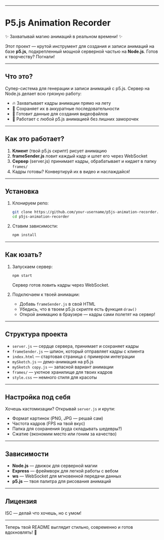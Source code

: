 
---

# P5.js Animation Recorder  
✨ Захватывай магию анимаций в реальном времени! ✨  

Этот проект — крутой инструмент для создания и записи анимаций на базе **p5.js**, подкрепленный мощной серверной частью на **Node.js**. Готов к творчеству? Погнали!  

---

## Что это?  
Супер-система для генерации и записи анимаций с p5.js. Сервер на Node.js делает всю грязную работу:  

- 🔥 Захватывает кадры анимации прямо на лету  
- 💾 Сохраняет их в аккуратные последовательности  
- 🎥 Готовит данные для создания видеофайлов  
- 🎨 Работает с любой p5.js анимацией без лишних заморочек  

---

## Как это работает?  
1. **Клиент** (твой p5.js скрипт) рисует анимацию  
2. **frameSender.js** ловит каждый кадр и шлет его через WebSocket  
3. **Сервер** (server.js) принимает кадры, обрабатывает и кидает в папку `frames/`  
4. Кадры готовы? Конвертируй их в видео и наслаждайся!  

---

## Установка  
1. Клонируем репо:  
   ```bash  
   git clone https://github.com/your-username/p5js-animation-recorder.git  
   cd p5js-animation-recorder  
   ```  
2. Ставим зависимости:  
   ```bash  
   npm install  
   ```  

---

## Как юзать?  
1. Запускаем сервер:  
   ```bash  
   npm start  
   ```  
   Сервер готов ловить кадры через WebSocket.  

2. Подключаем к твоей анимации:  
   - Добавь `frameSender.js` в свой HTML  
   - Убедись, что в твоем p5.js скрипте есть функция `draw()`  
   - Открой анимацию в браузере — кадры сами полетят на сервер!  

---

## Структура проекта  
- `server.js` — сердце сервера, принимает и сохраняет кадры  
- `frameSender.js` — шпион, который отправляет кадры с клиента  
- `index.html` — стартовая страница с примером интеграции  
- `mySketch.js` — демо-анимация на p5.js  
- `mySketch copy.js` — запасной вариант анимации  
- `frames/` — уютное хранилище для твоих кадров  
- `style.css` — немного стиля для красоты  

---

## Настройка под себя  
Хочешь кастомизации? Открывай `server.js` и крути:  
- Формат картинок (PNG, JPG — решай сам)  
- Частота кадров (FPS на твой вкус)  
- Папка для сохранения (куда складывать шедевры?)  
- Сжатие (экономим место или гоним за качество)  

---

## Зависимости  
- **Node.js** — движок для серверной магии  
- **Express** — фреймворк для легкой работы с вебом  
- **ws** — WebSocket для мгновенной передачи данных  
- **p5.js** — твоя палитра для рисования анимаций  

---

## Лицензия  
ISC — делай что хочешь, но с умом!  

---

Теперь твой README выглядит стильно, современно и готов вдохновлять! 🚀
